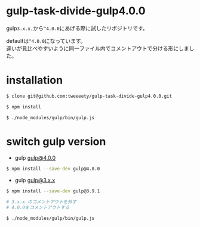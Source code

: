 # gulp-task-divide-gulp4.0.0

gulp`3.x.x.`から`^4.0.0`にあげる際に試したリポジトリです。

defaultは`^4.0.0`になっています。  
違いが見比べやすいように同一ファイル内でコメントアウトで分ける形にしました。

# installation

```bash
$ clone git@github.com:tweeeety/gulp-task-divide-gulp4.0.0.git

$ npm install

$ ./node_modules/gulp/bin/gulp.js
```

# switch gulp version

* gulp gulp@4.0.0
```bash
$ npm install --save-dev gulp@4.0.0
```

* gulp gulp@3.x.x
```bash
$ npm install --save-dev gulp@3.9.1

# 3.x.x.のコメントアウトを外す
# 4.0.0をコメントアウトする

$ ./node_modules/gulp/bin/gulp.js
```
